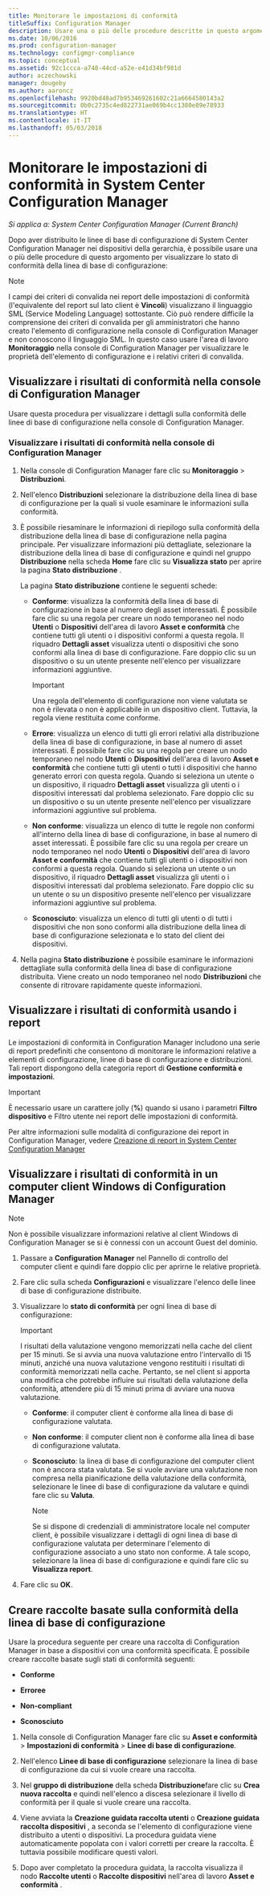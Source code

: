 ```yaml
---
title: Monitorare le impostazioni di conformità
titleSuffix: Configuration Manager
description: Usare una o più delle procedure descritte in questo argomento per visualizzare lo stato di conformità della linea di base di configurazione.
ms.date: 10/06/2016
ms.prod: configuration-manager
ms.technology: configmgr-compliance
ms.topic: conceptual
ms.assetid: 92c1ccca-a748-44cd-a52e-e41d34bf981d
author: aczechowski
manager: dougeby
ms.author: aaroncz
ms.openlocfilehash: 9920bd48ad7b953469261602c21a6664580143a2
ms.sourcegitcommit: 0b0c2735c4ed822731ae069b4cc1380e89e78933
ms.translationtype: HT
ms.contentlocale: it-IT
ms.lasthandoff: 05/03/2018
---
```

# <a name="monitor-compliance-settings-in-system-center-configuration-manager"></a>Monitorare le impostazioni di conformità in System Center Configuration Manager

*Si applica a: System Center Configuration Manager (Current Branch)*

Dopo aver distribuito le linee di base di configurazione di System Center Configuration Manager nei dispositivi della gerarchia, è possibile usare una o più delle procedure di questo argomento per visualizzare lo stato di conformità della linea di base di configurazione:

> [!NOTE]  
>  I campi dei criteri di convalida nei report delle impostazioni di conformità (l'equivalente del report sul lato client è **Vincoli**) visualizzano il linguaggio SML (Service Modeling Language) sottostante. Ciò può rendere difficile la comprensione dei criteri di convalida per gli amministratori che hanno creato l'elemento di configurazione nella console di Configuration Manager e non conoscono il linguaggio SML. In questo caso usare l'area di lavoro **Monitoraggio** nella console di Configuration Manager per visualizzare le proprietà dell'elemento di configurazione e i relativi criteri di convalida.  

##  <a name="view-compliance-results-in-the-configuration-manager-console"></a>Visualizzare i risultati di conformità nella console di Configuration Manager  
 Usare questa procedura per visualizzare i dettagli sulla conformità delle linee di base di configurazione nella console di Configuration Manager.  

### <a name="view-compliance-results-in-the-configuration-manager-console"></a>Visualizzare i risultati di conformità nella console di Configuration Manager  

1.  Nella console di Configuration Manager fare clic su **Monitoraggio** > **Distribuzioni**.  

3.  Nell'elenco **Distribuzioni** selezionare la distribuzione della linea di base di configurazione per la quali si vuole esaminare le informazioni sulla conformità.  

4.  È possibile riesaminare le informazioni di riepilogo sulla conformità della distribuzione della linea di base di configurazione nella pagina principale. Per visualizzare informazioni più dettagliate, selezionare la distribuzione della linea di base di configurazione e quindi nel gruppo **Distribuzione** nella scheda **Home** fare clic su **Visualizza stato** per aprire la pagina **Stato distribuzione** .  

     La pagina **Stato distribuzione** contiene le seguenti schede:  

    -   **Conforme**: visualizza la conformità della linea di base di configurazione in base al numero degli asset interessati. È possibile fare clic su una regola per creare un nodo temporaneo nel nodo **Utenti** o **Dispositivi** dell'area di lavoro **Asset e conformità** che contiene tutti gli utenti o i dispositivi conformi a questa regola. Il riquadro **Dettagli asset** visualizza utenti o dispositivi che sono conformi alla linea di base di configurazione. Fare doppio clic su un dispositivo o su un utente presente nell'elenco per visualizzare informazioni aggiuntive.  

        > [!IMPORTANT]  
        >  Una regola dell'elemento di configurazione non viene valutata se non è rilevata o non è applicabile in un dispositivo client. Tuttavia, la regola viene restituita come conforme.  

    -   **Errore**: visualizza un elenco di tutti gli errori relativi alla distribuzione della linea di base di configurazione, in base al numero di asset interessati. È possibile fare clic su una regola per creare un nodo temporaneo nel nodo **Utenti** o **Dispositivi** dell'area di lavoro **Asset e conformità** che contiene tutti gli utenti o tutti i dispositivi che hanno generato errori con questa regola. Quando si seleziona un utente o un dispositivo, il riquadro **Dettagli asset** visualizza gli utenti o i dispositivi interessati dal problema selezionato. Fare doppio clic su un dispositivo o su un utente presente nell'elenco per visualizzare informazioni aggiuntive sul problema.  

    -   **Non conforme**: visualizza un elenco di tutte le regole non conformi all'interno della linea di base di configurazione, in base al numero di asset interessati. È possibile fare clic su una regola per creare un nodo temporaneo nel nodo **Utenti** o **Dispositivi** dell'area di lavoro **Asset e conformità** che contiene tutti gli utenti o i dispositivi non conformi a questa regola. Quando si seleziona un utente o un dispositivo, il riquadro **Dettagli asset** visualizza gli utenti o i dispositivi interessati dal problema selezionato. Fare doppio clic su un utente o su un dispositivo presente nell'elenco per visualizzare informazioni aggiuntive sul problema.  

    -   **Sconosciuto**: visualizza un elenco di tutti gli utenti o di tutti i dispositivi che non sono conformi alla distribuzione della linea di base di configurazione selezionata e lo stato del client dei dispositivi.  

5.  Nella pagina **Stato distribuzione** è possibile esaminare le informazioni dettagliate sulla conformità della linea di base di configurazione distribuita. Viene creato un nodo temporaneo nel nodo **Distribuzioni** che consente di ritrovare rapidamente queste informazioni.  

##  <a name="view-compliance-results-by-using-reports"></a>Visualizzare i risultati di conformità usando i report  
 Le impostazioni di conformità in Configuration Manager includono una serie di report predefiniti che consentono di monitorare le informazioni relative a elementi di configurazione, linee di base di configurazione e distribuzioni. Tali report dispongono della categoria report di **Gestione conformità e impostazioni**.  

> [!IMPORTANT]  
>  È necessario usare un carattere jolly (**%**) quando si usano i parametri **Filtro dispositivo** e Filtro utente nei report delle impostazioni di conformità.  

 Per altre informazioni sulle modalità di configurazione dei report in Configuration Manager, vedere [Creazione di report in System Center Configuration Manager](../../core/servers/manage/reporting.md)  

##  <a name="view-compliance-results-on-a-configuration-manager-windows-client-computer"></a>Visualizzare i risultati di conformità in un computer client Windows di Configuration Manager

> [!NOTE]  
>  Non è possibile visualizzare informazioni relative al client Windows di Configuration Manager se si è connessi con un account Guest del dominio.    

1.  Passare a **Configuration Manager** nel Pannello di controllo del computer client e quindi fare doppio clic per aprirne le relative proprietà.  

2.  Fare clic sulla scheda **Configurazioni** e visualizzare l'elenco delle linee di base di configurazione distribuite.  

3.  Visualizzare lo **stato di conformità** per ogni linea di base di configurazione:  

    > [!IMPORTANT]  
    >  I risultati della valutazione vengono memorizzati nella cache del client per 15 minuti. Se si avvia una nuova valutazione entro l'intervallo di 15 minuti, anziché una nuova valutazione vengono restituiti i risultati di conformità memorizzati nella cache. Pertanto, se nel client si apporta una modifica che potrebbe influire sui risultati della valutazione della conformità, attendere più di 15 minuti prima di avviare una nuova valutazione.  

    -   **Conforme**: il computer client è conforme alla linea di base di configurazione valutata.  

    -   **Non conforme**: il computer client non è conforme alla linea di base di configurazione valutata.  

    -   **Sconosciuto**: la linea di base di configurazione del computer client non è ancora stata valutata. Se si vuole avviare una valutazione non compresa nella pianificazione della valutazione della conformità, selezionare le linee di base di configurazione da valutare e quindi fare clic su **Valuta**.  

        > [!NOTE]  
        >  Se si dispone di credenziali di amministratore locale nel computer client, è possibile visualizzare i dettagli di ogni linea di base di configurazione valutata per determinare l'elemento di configurazione associato a uno stato non conforme. A tale scopo, selezionare la linea di base di configurazione e quindi fare clic su **Visualizza report**.  

4.  Fare clic su **OK**.  

##  <a name="create-collections-based-on-configuration-baseline-compliance"></a>Creare raccolte basate sulla conformità della linea di base di configurazione  
 Usare la procedura seguente per creare una raccolta di Configuration Manager in base a dispositivi con una conformità specificata. È possibile creare raccolte basate sugli stati di conformità seguenti:  

-   **Conforme**  

-   **Erroree**  

-   **Non-compliant**  

-   **Sconosciuto**  

1.  Nella console di Configuration Manager fare clic su **Asset e conformità** > **Impostazioni di conformità** > **Linee di base di configurazione**.  

3.  Nell'elenco **Linee di base di configurazione** selezionare la linea di base di configurazione da cui si vuole creare una raccolta.  

4.  Nel **gruppo di distribuzione** della scheda **Distribuzione**fare clic su **Crea nuova raccolta** e quindi nell'elenco a discesa selezionare il livello di conformità per il quale si vuole creare una raccolta.  

5.  Viene avviata la **Creazione guidata raccolta utenti** o **Creazione guidata raccolta dispositivi** , a seconda se l'elemento di configurazione viene distribuito a utenti o dispositivi. La procedura guidata viene automaticamente popolata con i valori corretti per creare la raccolta. È tuttavia possibile modificare questi valori.  

6.  Dopo aver completato la procedura guidata, la raccolta visualizza il nodo **Raccolte utenti** o **Raccolte dispositivi** nell'area di lavoro **Asset e conformità** .  
